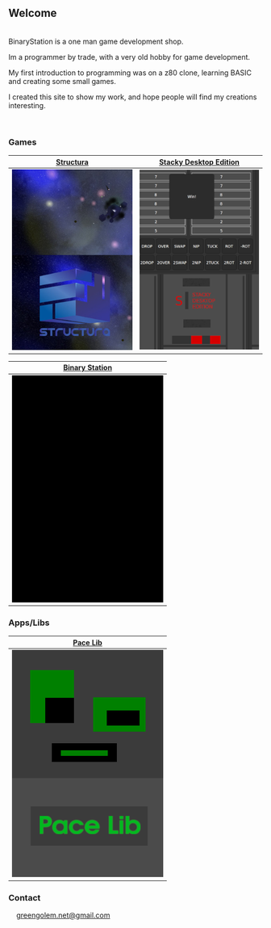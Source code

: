 ## Welcome

<br>
BinaryStation is a one man game development shop.

Im a programmer by trade,
with a very old hobby for game development.

My first introduction to programming was on a z80 clone,
learning BASIC and creating some small games.

I created this site to show my work, and hope people will find my creations interesting.

<br>

### Games

| [Structura](https://binary-station.github.io/Structura) | [Stacky Desktop Edition](https://binary-station.github.io/StackyDesktopEdition) |
| --- | --- |
| [![image](images/structura_library.jpg)](https://binary-station.github.io/Structura)  | [![image](images/stackydesktopedition_library.png)](https://binary-station.github.io/StackyDesktopEdition) |

| [Binary Station](https://binary-station.github.io/BinaryStation) | 
| --- |
| [![image](images/binarystation_library.png)](https://binary-station.github.io/BinaryStation) |

### Apps/Libs

| [Pace Lib](https://binary-station.github.io/PaceLib) |
| --- |
| [![image](images/pacelib_library.png)](https://binary-station.github.io/PaceLib) |

### Contact

&nbsp;&nbsp;&nbsp;&nbsp;greengolem.net@gmail.com

